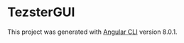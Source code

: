 # TezsterGUI

This project was generated with [Angular CLI](https://github.com/angular/angular-cli) version 8.0.1.


